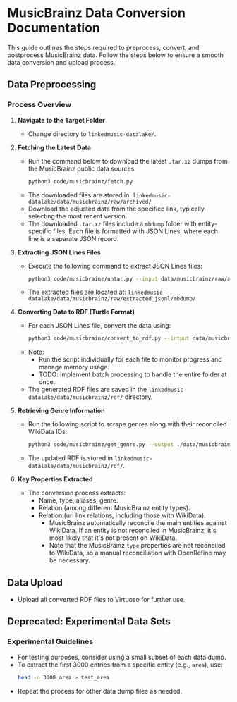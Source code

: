 # MusicBrainz Data Conversion Documentation

This guide outlines the steps required to preprocess, convert, and postprocess MusicBrainz data. Follow the steps below to ensure a smooth data conversion and upload process.

## Data Preprocessing

### Process Overview

1. **Navigate to the Target Folder**
   - Change directory to `linkedmusic-datalake/`.

2. **Fetching the Latest Data**
   - Run the command below to download the latest `.tar.xz` dumps from the MusicBrainz public data sources:
      ```bash
      python3 code/musicbrainz/fetch.py
      ```
   - The downloaded files are stored in:
      `linkedmusic-datalake/data/musicbrainz/raw/archived/`
   - Download the adjusted data from the specified link, typically selecting the most recent version.
   - The downloaded `.tar.xz` files include a `mbdump` folder with entity-specific files. Each file is formatted with JSON Lines, where each line is a separate JSON record.

3. **Extracting JSON Lines Files**
   - Execute the following command to extract JSON Lines files:
      ```bash
      python3 code/musicbrainz/untar.py --input data/musicbrainz/raw/archived --output data/musicbrainz/raw/extracted_jsonl
      ```
   - The extracted files are located at:
      `linkedmusic-datalake/data/musicbrainz/raw/extracted_jsonl/mbdump/`

4. **Converting Data to RDF (Turtle Format)**
   - For each JSON Lines file, convert the data using:
      ```bash
      python3 code/musicbrainz/convert_to_rdf.py --intput data/musicbrainz/raw/extracted_jsonl/mbdump/ --output data/musicbrainz/rdf/
      ```
   - Note:
      - Run the script individually for each file to monitor progress and manage memory usage.
      - TODO: implement batch processing to handle the entire folder at once.
   - The generated RDF files are saved in the `linkedmusic-datalake/data/musicbrainz/rdf/` directory.

5. **Retrieving Genre Information**
   - Run the following script to scrape genres along with their reconciled WikiData IDs:
     ```bash
     python3 code/musicbrainz/get_genre.py --output ./data/musicbrainz/rdf/
     ```
   - The updated RDF is stored in `linkedmusic-datalake/data/musicbrainz/rdf/`.

6. **Key Properties Extracted**
   - The conversion process extracts:
      - Name, type, aliases, genre.
      - Relation (among different MusicBrainz entity types).
      - Relation (url link relations, including those with WikiData).
         - MusicBrainz automatically reconcile the main entities against WikiData. If an entity is not reconciled in MusicBrainz, it's most likely that it's not present on WikiData.
         - Note that the MusicBrainz `type` properties are not reconciled to WikiData, so a manual reconciliation with OpenRefine may be necessary.

## Data Upload

- Upload all converted RDF files to Virtuoso for further use.

## Deprecated: Experimental Data Sets

### Experimental Guidelines
- For testing purposes, consider using a small subset of each data dump.
- To extract the first 3000 entries from a specific entity (e.g., `area`), use:
  ```bash
  head -n 3000 area > test_area
  ```
- Repeat the process for other data dump files as needed.
